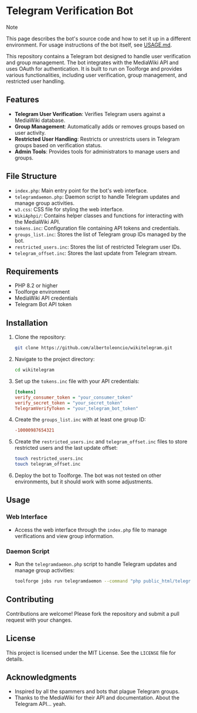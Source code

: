# Telegram Verification Bot

> [!NOTE]
> This page describes the bot's source code and how to set it up in a different environment. For usage instructions of the bot itself, see [USAGE.md](USAGE.md).

This repository contains a Telegram bot designed to handle user verification and group management. The bot integrates with the MediaWiki API and uses OAuth for authentication. It is built to run on Toolforge and provides various functionalities, including user verification, group management, and restricted user handling.

## Features

- **Telegram User Verification**: Verifies Telegram users against a MediaWiki database.
- **Group Management**: Automatically adds or removes groups based on user activity.
- **Restricted User Handling**: Restricts or unrestricts users in Telegram groups based on verification status.
- **Admin Tools**: Provides tools for administrators to manage users and groups.

## File Structure

- `index.php`: Main entry point for the bot's web interface.
- `telegramdaemon.php`: Daemon script to handle Telegram updates and manage group activities.
- `w3.css`: CSS file for styling the web interface.
- `WikiAphpi/`: Contains helper classes and functions for interacting with the MediaWiki API.
- `tokens.inc`: Configuration file containing API tokens and credentials.
- `groups_list.inc`: Stores the list of Telegram group IDs managed by the bot.
- `restricted_users.inc`: Stores the list of restricted Telegram user IDs.
- `telegram_offset.inc`: Stores the last update from Telegram stream.

## Requirements

- PHP 8.2 or higher
- Toolforge environment
- MediaWiki API credentials
- Telegram Bot API token

## Installation

1. Clone the repository:
   ```bash
   git clone https://github.com/albertoleoncio/wikitelegram.git
   ```
2. Navigate to the project directory:
   ```bash
   cd wikitelegram
   ```
3. Set up the `tokens.inc` file with your API credentials:
   ```ini
   [tokens]
   verify_consumer_token = "your_consumer_token"
   verify_secret_token = "your_secret_token"
   TelegramVerifyToken = "your_telegram_bot_token"
   ```
4. Create the `groups_list.inc` with at least one group ID:
   ```ini
   -10000987654321
   ```
5. Create the `restricted_users.inc` and `telegram_offset.inc` files to store restricted users and the last update offset:
   ```bash
   touch restricted_users.inc
   touch telegram_offset.inc
   ```
6. Deploy the bot to Toolforge. The bot was not tested on other environments, but it should work with some adjustments.

## Usage

### Web Interface
- Access the web interface through the `index.php` file to manage verifications and view group information.

### Daemon Script
- Run the `telegramdaemon.php` script to handle Telegram updates and manage group activities:
  ```bash
  toolforge jobs run telegramdaemon --command "php public_html/telegramdaemon.php" --image php8.2 --continuous
  ```

## Contributing

Contributions are welcome! Please fork the repository and submit a pull request with your changes.

## License

This project is licensed under the MIT License. See the `LICENSE` file for details.

## Acknowledgments

- Inspired by all the spammers and bots that plague Telegram groups.
- Thanks to the MediaWiki for their API and documentation. About the Telegram API... yeah.

